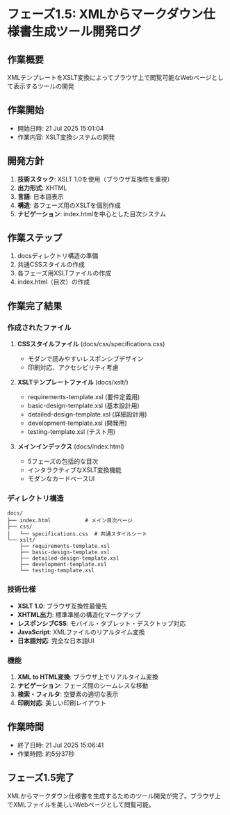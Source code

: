 # フェーズ1.5: XMLからマークダウン仕様書生成ツール開発ログ

## 作業概要
XMLテンプレートをXSLT変換によってブラウザ上で閲覧可能なWebページとして表示するツールの開発

## 作業開始
- 開始日時: 21 Jul 2025 15:01:04
- 作業内容: XSLT変換システムの開発

## 開発方針
1. **技術スタック**: XSLT 1.0を使用（ブラウザ互換性を重視）
2. **出力形式**: XHTML
3. **言語**: 日本語表示
4. **構造**: 各フェーズ用のXSLTを個別作成
5. **ナビゲーション**: index.htmlを中心とした目次システム

## 作業ステップ
1. docsディレクトリ構造の準備
2. 共通CSSスタイルの作成
3. 各フェーズ用XSLTファイルの作成
4. index.html（目次）の作成

## 作業完了結果
### 作成されたファイル
1. **CSSスタイルファイル** (docs/css/specifications.css)
   - モダンで読みやすいレスポンシブデザイン
   - 印刷対応、アクセシビリティ考慮

2. **XSLTテンプレートファイル** (docs/xslt/)
   - requirements-template.xsl (要件定義用)
   - basic-design-template.xsl (基本設計用)  
   - detailed-design-template.xsl (詳細設計用)
   - development-template.xsl (開発用)
   - testing-template.xsl (テスト用)

3. **メインインデックス** (docs/index.html)
   - 5フェーズの包括的な目次
   - インタラクティブなXSLT変換機能
   - モダンなカードベースUI

### ディレクトリ構造
```
docs/
├── index.html           # メイン目次ページ
├── css/
│   └── specifications.css  # 共通スタイルシート
└── xslt/
    ├── requirements-template.xsl
    ├── basic-design-template.xsl
    ├── detailed-design-template.xsl
    ├── development-template.xsl
    └── testing-template.xsl
```

### 技術仕様
- **XSLT 1.0**: ブラウザ互換性最優先
- **XHTML出力**: 標準準拠の構造化マークアップ
- **レスポンシブCSS**: モバイル・タブレット・デスクトップ対応
- **JavaScript**: XMLファイルのリアルタイム変換
- **日本語対応**: 完全な日本語UI

### 機能
1. **XML to HTML変換**: ブラウザ上でリアルタイム変換
2. **ナビゲーション**: フェーズ間のシームレスな移動
3. **検索・フィルタ**: 空要素の適切な表示
4. **印刷対応**: 美しい印刷レイアウト

## 作業時間
- 終了日時: 21 Jul 2025 15:06:41
- 作業時間: 約5分37秒

## フェーズ1.5完了
XMLからマークダウン仕様書を生成するためのツール開発が完了。ブラウザ上でXMLファイルを美しいWebページとして閲覧可能。